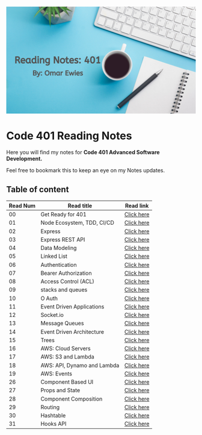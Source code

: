 ![notes](images/reading.png)

# Code 401 Reading Notes

Here you will find my notes for **Code 401
Advanced Software Development.**

 Feel free to bookmark this to keep an eye on my Notes updates.

## Table of content

Read Num | Read title | Read link
------------ | ------------- | --------------
00 |  Get Ready for 401| [Click here](https://oebitw.github.io/401-notes/articles/read00)
01 |  Node Ecosystem, TDD, CI/CD | [Click here](https://oebitw.github.io/401-notes/articles/read01)
02 |  Express | [Click here](https://oebitw.github.io/401-notes/articles/read02)
03 |  Express REST API | [Click here](https://oebitw.github.io/401-notes/articles/read03)
04 |  Data Modeling | [Click here](https://oebitw.github.io/401-notes/articles/read04)
05 |  Linked List | [Click here](https://oebitw.github.io/401-notes/articles/read05)
06 |  Authentication | [Click here](https://oebitw.github.io/401-notes/articles/read06)
07 |  Bearer Authorization | [Click here](https://oebitw.github.io/401-notes/articles/read07)
08 |  Access Control (ACL) | [Click here](https://oebitw.github.io/401-notes/articles/read08)
09 |  stacks and queues | [Click here](https://oebitw.github.io/401-notes/articles/read09)
10 |  O Auth | [Click here](https://oebitw.github.io/401-notes/articles/read10)
11 |  Event Driven Applications| [Click here](https://oebitw.github.io/401-notes/articles/read11)
12 |  Socket.io| [Click here](https://oebitw.github.io/401-notes/articles/read12)
13 |  Message Queues| [Click here](https://oebitw.github.io/401-notes/articles/read13)
14 | Event Driven Architecture| [Click here](https://oebitw.github.io/401-notes/articles/read14)
15 | Trees | [Click here](https://oebitw.github.io/401-notes/articles/read15)
16 | AWS: Cloud Servers | [Click here](https://oebitw.github.io/401-notes/articles/read16)
17 |  AWS: S3 and Lambda| [Click here](https://oebitw.github.io/401-notes/articles/read17)
18 |  AWS: API, Dynamo and Lambda| [Click here](https://oebitw.github.io/401-notes/articles/read18)
19 |  AWS: Events| [Click here](https://oebitw.github.io/401-notes/articles/read19)
26 |  Component Based UI| [Click here](https://oebitw.github.io/401-notes/articles/read26)
27 | Props and State| [Click here](https://oebitw.github.io/401-notes/articles/read27)
28 |Component Composition | [Click here](https://oebitw.github.io/401-notes/articles/read28)
29 |Routing | [Click here](https://oebitw.github.io/401-notes/articles/read29)
30| Hashtable | [Click here](https://oebitw.github.io/401-notes/articles/read30)
31| Hooks API | [Click here](https://oebitw.github.io/401-notes/articles/read31)








